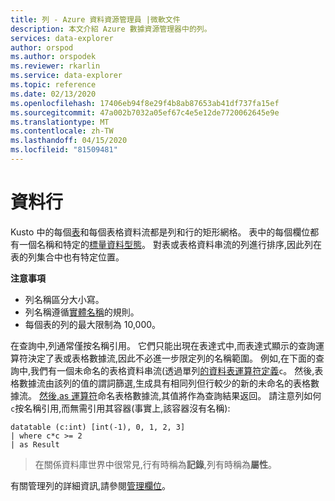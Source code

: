 ```yaml
---
title: 列 - Azure 資料資源管理員 |微軟文件
description: 本文介紹 Azure 數據資源管理器中的列。
services: data-explorer
author: orspod
ms.author: orspodek
ms.reviewer: rkarlin
ms.service: data-explorer
ms.topic: reference
ms.date: 02/13/2020
ms.openlocfilehash: 17406eb94f8e29f4b8ab87653ab41df737fa15ef
ms.sourcegitcommit: 47a002b7032a05ef67c4e5e12de7720062645e9e
ms.translationtype: MT
ms.contentlocale: zh-TW
ms.lasthandoff: 04/15/2020
ms.locfileid: "81509481"
---
```

# <a name="columns"></a>資料行

Kusto 中的每個[表](tables.md)和每個表格資料流都是列和行的矩形網格。 表中的每個欄位都有一個名稱和特定的[標量資料型態](../scalar-data-types/index.md)。 對表或表格資料串流的列進行排序,因此列在表的列集合中也有特定位置。

**注意事項**  

* 列名稱區分大小寫。
* 列名稱遵循[實體名稱](./entity-names.md)的規則。
* 每個表的列的最大限制為 10,000。

在查詢中,列通常僅按名稱引用。 它們只能出現在表達式中,而表達式顯示的查詢運算符決定了表或表格數據流,因此不必進一步限定列的名稱範圍。 例如,在下面的查詢中,我們有一個未命名的表格資料串流(透過單列[的資料表運算符定義](../datatableoperator.md)`c`。 然後,表格數據流由該列的值的謂詞篩選,生成具有相同列但行較少的新的未命名的表格數據流。 [然後,as 運算符](../asoperator.md)命名表格數據流,其值將作為查詢結果返回。
請注意列如何`c`按名稱引用,而無需引用其容器(事實上,該容器沒有名稱):

```kusto
datatable (c:int) [int(-1), 0, 1, 2, 3]
| where c*c >= 2
| as Result
```

> 在關係資料庫世界中很常見,行有時稱為**記錄**,列有時稱為**屬性**。

有關管理列的詳細資訊,請參閱[管理欄位](../../management/columns.md)。
